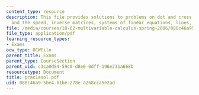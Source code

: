 ```yaml
---
content_type: resource
description: This file provides solutions to problems on dot and cross product, velocity
  and the speed, inverse matrices, systems of linear equations, lines, and planes.
file: /media/courses/18-02-multivariable-calculus-spring-2006/088c46a95be4b1be228ea268cca5e2ad_prac1asol.pdf
file_type: application/pdf
learning_resource_types:
- Exams
ocw_type: OCWFile
parent_title: Exams
parent_type: CourseSection
parent_uid: c3ca0d84-59c0-d8e0-0dff-196e231a668b
resourcetype: Document
title: prac1asol.pdf
uid: 088c46a9-5be4-b1be-228e-a268cca5e2ad
---
```

